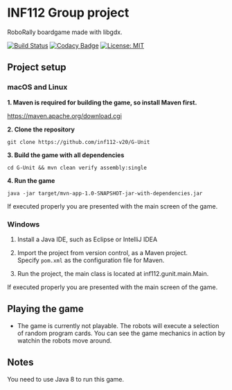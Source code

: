 # INF112 Group project
RoboRally boardgame made with libgdx. <br/>

[![Build Status](https://travis-ci.com/inf112-v20/G-Unit.svg?branch=master)](https://travis-ci.com/inf112-v20/G-Unit)
[![Codacy Badge](https://api.codacy.com/project/badge/Grade/ff6ed6656586423f8c55fdefb4913b1b)](https://www.codacy.com/gh/inf112-v20/G-Unit?utm_source=github.com&amp;utm_medium=referral&amp;utm_content=inf112-v20/G-Unit&amp;utm_campaign=Badge_Grade)
[![License: MIT](https://img.shields.io/badge/License-MIT-green.svg)](https://opensource.org/licenses/MIT)

## Project setup

### macOS and Linux

**1. Maven is required for building the game, so install Maven first.**
  
   https://maven.apache.org/download.cgi

**2. Clone the repository**
    
    git clone https://github.com/inf112-v20/G-Unit

**3. Build the game with all dependencies**

    cd G-Unit && mvn clean verify assembly:single

**4. Run the game** 

    java -jar target/mvn-app-1.0-SNAPSHOT-jar-with-dependencies.jar

If executed properly you are presented with the main screen of the game.

### Windows

1. Install a Java IDE, such as Eclipse or IntelliJ IDEA

2. Import the project from version control, as a Maven project.<br/>
   Specify `pom.xml` as the configuration file for Maven.

3. Run the project, the main class is located at inf112.gunit.main.Main.

If executed properly you are presented with the main screen of the game.

## Playing the game

-   The game is currently not playable. The robots will execute a selection of random program cards. You can see the game mechanics in action by watchin the robots move around.

## Notes

You need to use Java 8 to run this game.

